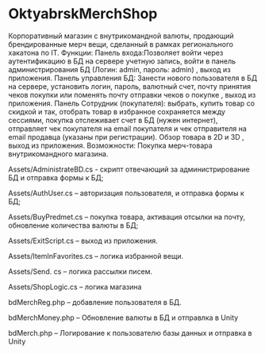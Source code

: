 # OktyabrskMerchShop

Корпоративный магазин с внутрикомандной валюты, продающий брендированные мерч вещи, сделанный в рамках регионального хакатона по IT. Функции: Панель входа:Позволяет войти через аутентификацию в БД на сервере учетную запись, войти в панель администрирования БД (Логин: admin, пароль: admin) , выход из приложения. Панель управления БД: Занести нового пользователя в БД на сервере, установить логин, пароль, валютный счет, почту принятия чеков покупки или поменять почту отправки чеков о покупке , выход из приложения. Панель Сотрудник (покупателя): выбрать, купить товар со скидкой и так, отобрать товар в избранное сохраняется между сессиями, покупка отслеживает счет в БД (нужен интернет), отправляет чек покупателя на email покупателя и чек отправителя на email продавца (указаны при регистрации). Обзор товара в 2D и 3D , выход из приложения.
Возможности: Покупка мерч-товара внутрикомандного магазина.

Assets/AdministrateBD.cs - скрипт отвечающий за администрирование БД и отправка формы к БД;

Assets/AuthUser.cs – авторизация пользователя, и отправка формы к БД;

Assets/BuyPredmet.cs – покупка товара, активация отсылки на почту, обновление количества валюты в БД;

Assets/ExitScript.cs – выход из приложения.

Assets/ItemInFavorites.cs – логика избранной вещи.

Assets/Send. cs – логика рассылки писем.

Assets/ShopLogic.cs – логика магазина

bdMerchReg.php – добавление пользователя в БД. 

bdMerchMoney.php – Обновление валюты в БД и отправлка в Unity

bdMerch.php – Логирование к  пользователю базы данных и отправка в Unity
